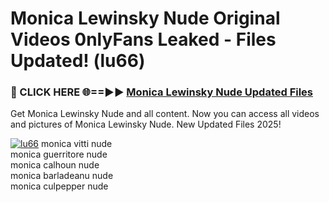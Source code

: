 # Monica Lewinsky Nude Original Videos 0nlyFans Leaked - Files Updated! (lu66)

<h3>🔴 CLICK HERE 🌐==►► <a href="https://tinyurl.com/4mcuefdz" rel="nofollow">Monica Lewinsky Nude Updated Files</a></h3>

Get Monica Lewinsky Nude and all content. Now you can access all videos and pictures of Monica Lewinsky Nude. New Updated Files 2025!

[![lu66](https://i.imgur.com/StAQSOY.gif)](https://tinyurl.com/4mcuefdz)
monica vitti nude<br>
monica guerritore nude<br>
monica calhoun nude<br>
monica barladeanu nude<br>
monica culpepper nude